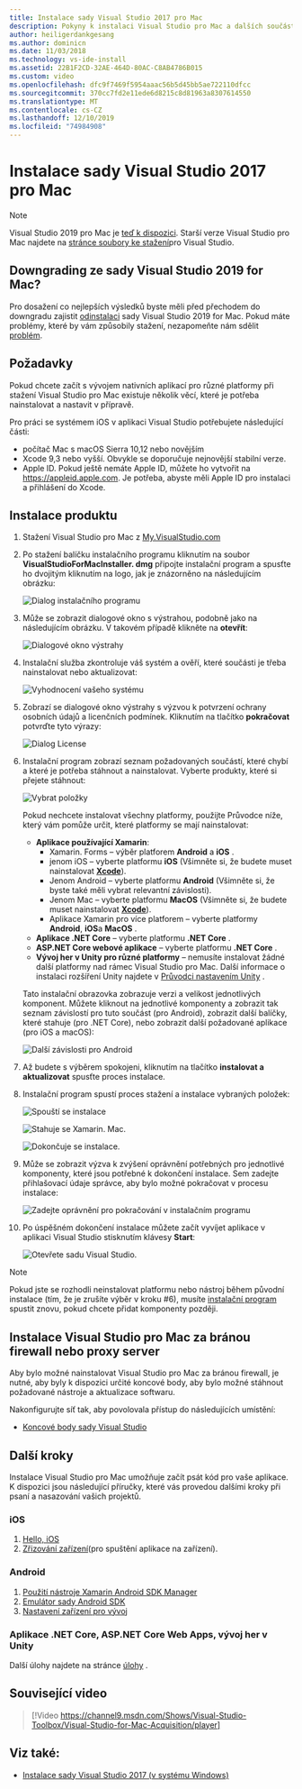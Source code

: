 ```yaml
---
title: Instalace sady Visual Studio 2017 pro Mac
description: Pokyny k instalaci Visual Studio pro Mac a dalších součástí potřebných pro vývoj pro různé platformy.
author: heiligerdankgesang
ms.author: dominicn
ms.date: 11/03/2018
ms.technology: vs-ide-install
ms.assetid: 22B1F2CD-32AE-464D-80AC-C8AB4786B015
ms.custom: video
ms.openlocfilehash: dfc9f7469f5954aaac56b5d45bb5ae722110dfcc
ms.sourcegitcommit: 370cc7fd2e11ede6d8215c8d81963a8307614550
ms.translationtype: MT
ms.contentlocale: cs-CZ
ms.lasthandoff: 12/10/2019
ms.locfileid: "74984908"
---
```

# <a name="install-visual-studio-2017-for-mac"></a>Instalace sady Visual Studio 2017 pro Mac

> [!NOTE]
> Visual Studio 2019 pro Mac je [teď k dispozici](installation.md?view=vsmac-2019). Starší verze Visual Studio pro Mac najdete na [stránce soubory ke stažení](https://my.visualstudio.com/Downloads?q=Visual%20Studio%202017%20for%20Mac)pro Visual Studio.

## <a name="downgrading-from-visual-studio-2019-for-mac"></a>Downgrading ze sady Visual Studio 2019 for Mac?

Pro dosažení co nejlepších výsledků byste měli před přechodem do downgradu zajistit [odinstalaci](uninstall.md) sady Visual Studio 2019 for Mac. Pokud máte problémy, které by vám způsobily stažení, nezapomeňte nám sdělit [problém](report-a-problem.md).
 
## <a name="requirements"></a>Požadavky

Pokud chcete začít s vývojem nativních aplikací pro různé platformy při stažení Visual Studio pro Mac existuje několik věcí, které je potřeba nainstalovat a nastavit v přípravě.

Pro práci se systémem iOS v aplikaci Visual Studio potřebujete následující části:

- počítač Mac s macOS Sierra 10,12 nebo novějším
- Xcode 9,3 nebo vyšší. Obvykle se doporučuje nejnovější stabilní verze.
- Apple ID. Pokud ještě nemáte Apple ID, můžete ho vytvořit na https://appleid.apple.com. Je potřeba, abyste měli Apple ID pro instalaci a přihlášení do Xcode.

## <a name="install"></a>Instalace produktu

1. Stažení Visual Studio pro Mac z [My.VisualStudio.com](https://my.visualstudio.com/Downloads?q=Visual%20Studio%202017%20for%20Mac)

2. Po stažení balíčku instalačního programu kliknutím na soubor **VisualStudioForMacInstaller. dmg** připojte instalační program a spusťte ho dvojitým kliknutím na logo, jak je znázorněno na následujícím obrázku:

   ![Dialog instalačního programu](media/installer-image1.png)

3. Může se zobrazit dialogové okno s výstrahou, podobně jako na následujícím obrázku. V takovém případě klikněte na **otevřít**:

   ![Dialogové okno výstrahy](media/installer-image2.png)

4. Instalační služba zkontroluje váš systém a ověří, které součásti je třeba nainstalovat nebo aktualizovat:

   ![Vyhodnocení vašeho systému](media/installer-image3.png)

5. Zobrazí se dialogové okno výstrahy s výzvou k potvrzení ochrany osobních údajů a licenčních podmínek. Kliknutím na tlačítko **pokračovat** potvrďte tyto výrazy:

   ![Dialog License](media/installer-image4.png)

6. Instalační program zobrazí seznam požadovaných součástí, které chybí a které je potřeba stáhnout a nainstalovat. Vyberte produkty, které si přejete stáhnout:

   ![Vybrat položky](media/installer-image5.png)

   Pokud nechcete instalovat všechny platformy, použijte Průvodce níže, který vám pomůže určit, které platformy se mají nainstalovat:

   * **Aplikace používající Xamarin**:
      - Xamarin. Forms – výběr platforem **Android** a **iOS** .
      - jenom iOS – vyberte platformu **iOS** (Všimněte si, že budete muset nainstalovat [**Xcode**](https://developer.apple.com/xcode/)).
      - Jenom Android – vyberte platformu **Android** (Všimněte si, že byste také měli vybrat relevantní závislosti).
      - Jenom Mac – vyberte platformu **MacOS** (Všimněte si, že budete muset nainstalovat [**Xcode**](https://developer.apple.com/xcode/)).
      - Aplikace Xamarin pro více platforem – vyberte platformy **Android**, **iOS**a **MacOS** .
   * **Aplikace .NET Core** – vyberte platformu **.NET Core** .
   * **ASP.NET Core webové aplikace** – vyberte platformu **.NET Core** .
   * **Vývoj her v Unity pro různé platformy** – nemusíte instalovat žádné další platformy nad rámec Visual Studio pro Mac. Další informace o instalaci rozšíření Unity najdete v [Průvodci nastavením Unity](/visualstudio/mac/setup-vsmac-tools-unity) .

   Tato instalační obrazovka zobrazuje verzi a velikost jednotlivých komponent. Můžete kliknout na jednotlivé komponenty a zobrazit tak seznam závislostí pro tuto součást (pro Android), zobrazit další balíčky, které stahuje (pro .NET Core), nebo zobrazit další požadované aplikace (pro iOS a macOS):

   ![Další závislosti pro Android](media/installer-image6.png)

7. Až budete s výběrem spokojeni, kliknutím na tlačítko **instalovat a aktualizovat** spusťte proces instalace.

8. Instalační program spustí proces stažení a instalace vybraných položek:

   ![Spouští se instalace](media/installer-image7.png)

   ![Stahuje se Xamarin. Mac.](media/installer-image8.png)

   ![Dokončuje se instalace.](media/installer-image9.png)

9. Může se zobrazit výzva k zvýšení oprávnění potřebných pro jednotlivé komponenty, které jsou potřebné k dokončení instalace. Sem zadejte přihlašovací údaje správce, aby bylo možné pokračovat v procesu instalace:

   ![Zadejte oprávnění pro pokračování v instalačním programu](media/installer-image10.png)

10. Po úspěšném dokončení instalace můžete začít vyvíjet aplikace v aplikaci Visual Studio stisknutím klávesy **Start**:

    ![Otevřete sadu Visual Studio.](media/installer-image11.png)

> [!NOTE]
> Pokud jste se rozhodli neinstalovat platformu nebo nástroj během původní instalace (tím, že je zrušíte výběr v kroku #6), musíte [instalační program](https://visualstudio.microsoft.com/vs/) spustit znovu, pokud chcete přidat komponenty později.

## <a name="install-visual-studio-for-mac-behind-a-firewall-or-proxy-server"></a>Instalace Visual Studio pro Mac za bránou firewall nebo proxy server

Aby bylo možné nainstalovat Visual Studio pro Mac za bránou firewall, je nutné, aby byly k dispozici určité koncové body, aby bylo možné stáhnout požadované nástroje a aktualizace softwaru.

Nakonfigurujte síť tak, aby povolovala přístup do následujících umístění:

- [Koncové body sady Visual Studio](/visualstudio/install/install-visual-studio-behind-a-firewall-or-proxy-server)

## <a name="next-steps"></a>Další kroky

Instalace Visual Studio pro Mac umožňuje začít psát kód pro vaše aplikace. K dispozici jsou následující příručky, které vás provedou dalšími kroky při psaní a nasazování vašich projektů.

### <a name="ios"></a>iOS

1. [Hello, iOS](https://developer.xamarin.com/guides/ios/getting_started/hello,_iOS/)
2. [Zřizování zařízení](https://developer.xamarin.com/guides/ios/getting_started/installation/device_provisioning)(pro spuštění aplikace na zařízení).

### <a name="android"></a>Android

1. [Použití nástroje Xamarin Android SDK Manager](https://developer.xamarin.com/guides/android/getting_started/installation/android-sdk/?ide=xs)
2. [Emulátor sady Android SDK](https://developer.xamarin.com/guides/android/getting_started/installation/android-emulator/)
4. [Nastavení zařízení pro vývoj](https://developer.xamarin.com/guides/android/getting_started/installation/set_up_device_for_development/)

### <a name="net-core-apps-aspnet-core-web-apps-unity-game-development"></a>Aplikace .NET Core, ASP.NET Core Web Apps, vývoj her v Unity

Další úlohy najdete na stránce [úlohy](/visualstudio/mac/workloads) .

## <a name="related-video"></a>Související video

> [!Video https://channel9.msdn.com/Shows/Visual-Studio-Toolbox/Visual-Studio-for-Mac-Acquisition/player]

## <a name="see-also"></a>Viz také:

- [Instalace sady Visual Studio 2017 (v systému Windows)](/visualstudio/install/install-visual-studio)
